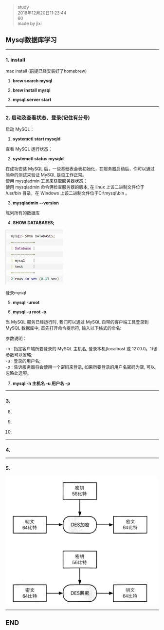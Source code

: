 > study  
> 2018年12月20日11:23:44       
> 60  
>made by jixi  

## Mysql数据库学习


----------


### 1. install

mac install (前提已经安装好了homebrew)  



1. <b>brew search mysql</b>  

2. <b>brew install mysql</b>  

3. <b>mysql.server start</b>  

----------

### 2. 启动及查看状态、登录(记住有分号)  
启动 MySQL：  

1. <b>systemctl start mysqld</b>  

查看 MySQL 运行状态：  

2. <b>systemctl status mysqld</b>  

在成功安装 MySQL 后，一些基础表会表初始化，在服务器启动后，你可以通过简单的测试来验证 MySQL 是否工作正常。  
使用 mysqladmin 工具来获取服务器状态：  
使用 mysqladmin 命令俩检查服务器的版本, 在 linux 上该二进制文件位于 /usr/bin 目录，在 Windows 上该二进制文件位于C:\mysql\bin 。  

3. <b>mysqladmin --version</b>  

陈列所有的数据库  

4. <b>SHOW DATABASES;</b>  

![enter description here](https://www.github.com/jixiyu/images3/raw/master/小书匠/1545277637735.png)  

登录mysql  

5. <b>mysql -uroot </b>  

6. <b>mysql -u root -p</b>  

当 MySQL 服务已经运行时, 我们可以通过 MySQL 自带的客户端工具登录到 MySQL 数据库中, 首先打开命令提示符, 输入以下格式的命名:  

参数说明：  

-h : 指定客户端所要登录的 MySQL 主机名, 登录本机(localhost 或 127.0.0。1)该参数可以省略;  
-u : 登录的用户名;  
-p : 告诉服务器将会使用一个密码来登录, 如果所要登录的用户名密码为空, 可以忽略此选项。  


7. <b>mysql -h 主机名 -u 用户名 -p</b>  

----------


### 3. 


8. <b></b>  

9. <b></b>  


10. <b></b>  

----------

### 4. 


----------

### 5. 


<img src="https://www.github.com/jixiyu/images3/raw/master/小书匠/1541557686265.png" width="500" hegiht="500" align="center" /> 

----------
## END

